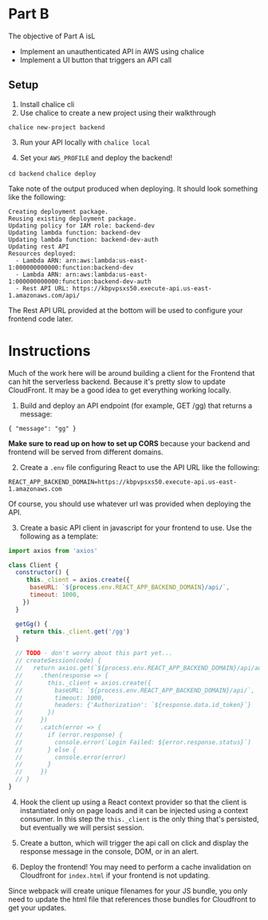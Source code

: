 # Part B

The objective of Part A isL

- Implement an unauthenticated API in AWS using chalice
- Implement a UI button that triggers an API call

## Setup

1. Install chalice cli
2. Use chalice to create a new project using their walkthrough

`chalice new-project backend`

3. Run your API locally with `chalice local`

4. Set your `AWS_PROFILE` and deploy the backend!

`cd backend`
`chalice deploy`

Take note of the output produced when deploying. It should look something like the following:

```
Creating deployment package.
Reusing existing deployment package.
Updating policy for IAM role: backend-dev
Updating lambda function: backend-dev
Updating lambda function: backend-dev-auth
Updating rest API
Resources deployed:
  - Lambda ARN: arn:aws:lambda:us-east-1:000000000000:function:backend-dev
  - Lambda ARN: arn:aws:lambda:us-east-1:000000000000:function:backend-dev-auth
  - Rest API URL: https://kbpvpsxs50.execute-api.us-east-1.amazonaws.com/api/
```

The Rest API URL provided at the bottom will be used to configure your frontend code later.

# Instructions

Much of the work here will be around building a client for the Frontend that can hit the serverless backend. Because it's pretty slow to update CloudFront. It may be a good idea to get everything working locally.

1. Build and deploy an API endpoint (for example, GET /gg) that returns a message:

`{ "message": "gg" }`

**Make sure to read up on how to set up CORS** because your backend and frontend will be served from different domains.

2. Create a `.env` file configuring React to use the API URL like the following:

`REACT_APP_BACKEND_DOMAIN=https://kbpvpsxs50.execute-api.us-east-1.amazonaws.com`

Of course, you should use whatever url was provided when deploying the API.

3. Create a basic API client in javascript for your frontend to use. Use the following as a template:

```javascript
import axios from 'axios'

class Client {
  constructor() {
     this._client = axios.create({
      baseURL: `${process.env.REACT_APP_BACKEND_DOMAIN}/api/`,
      timeout: 1000,
    })
  }

  getGg() {
    return this._client.get('/gg')
  }

  // TODO - don't worry about this part yet...
  // createSession(code) {
  //   return axios.get(`${process.env.REACT_APP_BACKEND_DOMAIN}/api/authorize?code=${code}`)
  //     .then(response => {
  //       this._client = axios.create({
  //         baseURL: `${process.env.REACT_APP_BACKEND_DOMAIN}/api/`,
  //         timeout: 1000,
  //         headers: {'Authorization': `${response.data.id_token}`}
  //       })
  //     })
  //     .catch(error => {
  //       if (error.response) {
  //         console.error(`Login Failed: ${error.response.status}`)
  //       } else {
  //         console.error(error)
  //       }
  //     })
  // }
}
```

4. Hook the client up using a React context provider so that the client is instantiated only on page loads and it can be injected using a context consumer. In this step the `this._client` is the only thing that's persisted, but eventually we will persist session.

5. Create a button, which will trigger the api call on click and display the response message in the console, DOM, or in an alert.

6. Deploy the frontend! You may need to perform a cache invalidation on Cloudfront for `index.html` if your frontend is not updating. 

Since webpack will create unique filenames for your JS bundle, you only need to update the html file that references those bundles for Cloudfront to get your updates.